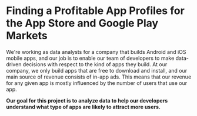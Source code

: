 # Finding a Profitable App Profiles for the App Store and Google Play Markets

We're working as data analysts for a company that builds Android and iOS mobile apps, and our job is to enable our team of developers to make data-driven decisions with respect to the kind of apps they build.
At our company, we only build apps that are free to download and install, and our main source of revenue consists of in-app ads. This means that our revenue for any given app is mostly influenced by the number of users that use our app.

__Our goal for this project is to analyze data to help our developers understand what type of apps are likely to attract more users.__
